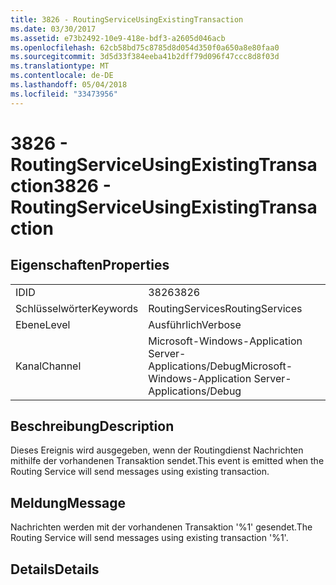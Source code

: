 ```yaml
---
title: 3826 - RoutingServiceUsingExistingTransaction
ms.date: 03/30/2017
ms.assetid: e73b2492-10e9-418e-bdf3-a2605d046acb
ms.openlocfilehash: 62cb58bd75c8785d8d054d350f0a650a8e80faa0
ms.sourcegitcommit: 3d5d33f384eeba41b2dff79d096f47ccc8d8f03d
ms.translationtype: MT
ms.contentlocale: de-DE
ms.lasthandoff: 05/04/2018
ms.locfileid: "33473956"
---
```

# <a name="3826---routingserviceusingexistingtransaction"></a><span data-ttu-id="a8d25-102">3826 - RoutingServiceUsingExistingTransaction</span><span class="sxs-lookup"><span data-stu-id="a8d25-102">3826 - RoutingServiceUsingExistingTransaction</span></span>
## <a name="properties"></a><span data-ttu-id="a8d25-103">Eigenschaften</span><span class="sxs-lookup"><span data-stu-id="a8d25-103">Properties</span></span>  
  
|||  
|-|-|  
|<span data-ttu-id="a8d25-104">ID</span><span class="sxs-lookup"><span data-stu-id="a8d25-104">ID</span></span>|<span data-ttu-id="a8d25-105">3826</span><span class="sxs-lookup"><span data-stu-id="a8d25-105">3826</span></span>|  
|<span data-ttu-id="a8d25-106">Schlüsselwörter</span><span class="sxs-lookup"><span data-stu-id="a8d25-106">Keywords</span></span>|<span data-ttu-id="a8d25-107">RoutingServices</span><span class="sxs-lookup"><span data-stu-id="a8d25-107">RoutingServices</span></span>|  
|<span data-ttu-id="a8d25-108">Ebene</span><span class="sxs-lookup"><span data-stu-id="a8d25-108">Level</span></span>|<span data-ttu-id="a8d25-109">Ausführlich</span><span class="sxs-lookup"><span data-stu-id="a8d25-109">Verbose</span></span>|  
|<span data-ttu-id="a8d25-110">Kanal</span><span class="sxs-lookup"><span data-stu-id="a8d25-110">Channel</span></span>|<span data-ttu-id="a8d25-111">Microsoft-Windows-Application Server-Applications/Debug</span><span class="sxs-lookup"><span data-stu-id="a8d25-111">Microsoft-Windows-Application Server-Applications/Debug</span></span>|  
  
## <a name="description"></a><span data-ttu-id="a8d25-112">Beschreibung</span><span class="sxs-lookup"><span data-stu-id="a8d25-112">Description</span></span>  
 <span data-ttu-id="a8d25-113">Dieses Ereignis wird ausgegeben, wenn der Routingdienst Nachrichten mithilfe der vorhandenen Transaktion sendet.</span><span class="sxs-lookup"><span data-stu-id="a8d25-113">This event is emitted when the Routing Service will send messages using existing transaction.</span></span>  
  
## <a name="message"></a><span data-ttu-id="a8d25-114">Meldung</span><span class="sxs-lookup"><span data-stu-id="a8d25-114">Message</span></span>  
 <span data-ttu-id="a8d25-115">Nachrichten werden mit der vorhandenen Transaktion '%1' gesendet.</span><span class="sxs-lookup"><span data-stu-id="a8d25-115">The Routing Service will send messages using existing transaction '%1'.</span></span>  
  
## <a name="details"></a><span data-ttu-id="a8d25-116">Details</span><span class="sxs-lookup"><span data-stu-id="a8d25-116">Details</span></span>
